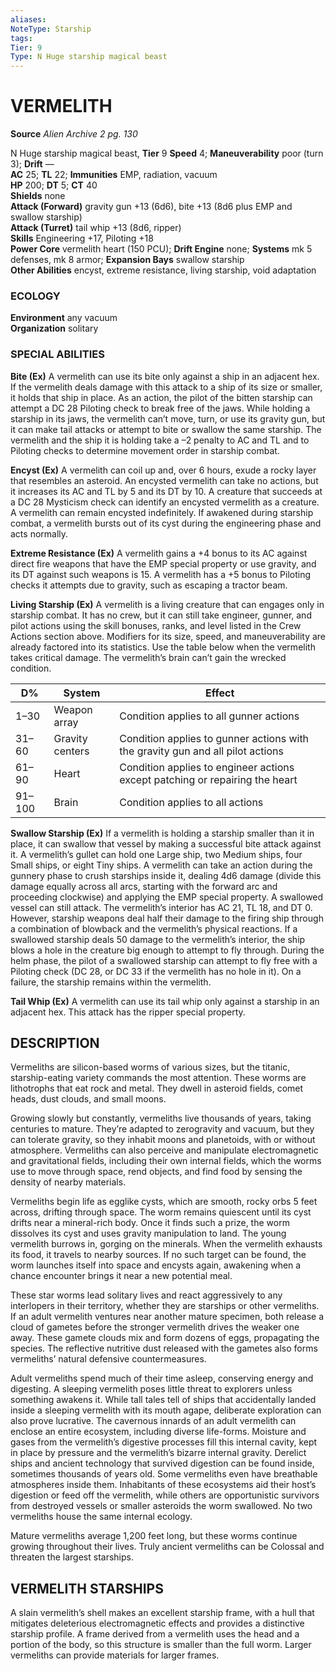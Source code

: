 ```yaml
---
aliases: 
NoteType: Starship
tags: 
Tier: 9
Type: N Huge starship magical beast
---
```

# VERMELITH

**Source** _Alien Archive 2 pg. 130_

N Huge starship magical beast, **Tier** 9 
**Speed** 4; **Maneuverability** poor (turn 3); **Drift** —  
**AC** 25; **TL** 22; **Immunities** EMP, radiation, vacuum  
**HP** 200; **DT** 5; **CT** 40  
**Shields** none  
**Attack (Forward)** gravity gun +13 (6d6), bite +13 (8d6 plus EMP and swallow starship)  
**Attack (Turret)** tail whip +13 (8d6, ripper)  
**Skills** Engineering +17, Piloting +18  
**Power Core** vermelith heart (150 PCU); **Drift Engine** none; **Systems** mk 5 defenses, mk 8 armor; **Expansion Bays** swallow starship  
**Other Abilities** encyst, extreme resistance, living starship, void adaptation

### ECOLOGY

**Environment** any vacuum  
**Organization** solitary

### SPECIAL ABILITIES

**Bite (Ex)** A vermelith can use its bite only against a ship in an adjacent hex. If the vermelith deals damage with this attack to a ship of its size or smaller, it holds that ship in place. As an action, the pilot of the bitten starship can attempt a DC 28 Piloting check to break free of the jaws. While holding a starship in its jaws, the vermelith can’t move, turn, or use its gravity gun, but it can make tail attacks or attempt to bite or swallow the same starship. The vermelith and the ship it is holding take a –2 penalty to AC and TL and to Piloting checks to determine movement order in starship combat.

**Encyst (Ex)** A vermelith can coil up and, over 6 hours, exude a rocky layer that resembles an asteroid. An encysted vermelith can take no actions, but it increases its AC and TL by 5 and its DT by 10. A creature that succeeds at a DC 28 Mysticism check can identify an encysted vermelith as a creature. A vermelith can remain encysted indefinitely. If awakened during starship combat, a vermelith bursts out of its cyst during the engineering phase and acts normally.

**Extreme Resistance (Ex)** A vermelith gains a +4 bonus to its AC against direct fire weapons that have the EMP special property or use gravity, and its DT against such weapons is 15. A vermelith has a +5 bonus to Piloting checks it attempts due to gravity, such as escaping a tractor beam.

**Living Starship (Ex)** A vermelith is a living creature that can engages only in starship combat. It has no crew, but it can still take engineer, gunner, and pilot actions using the skill bonuses, ranks, and level listed in the Crew Actions section above. Modifiers for its size, speed, and maneuverability are already factored into its statistics. Use the table below when the vermelith takes critical damage. The vermelith’s brain can’t gain the wrecked condition.

| D%     | System          | Effect                                                                         |
|--------|-----------------|--------------------------------------------------------------------------------|
| 1–30   | Weapon array    | Condition applies to all gunner actions                                        |
| 31–60  | Gravity centers | Condition applies to gunner actions with the gravity gun and all pilot actions |
| 61–90  | Heart           | Condition applies to engineer actions except patching or repairing the heart   |
| 91–100 | Brain           | Condition applies to all actions                                               |


  
**Swallow Starship (Ex)** If a vermelith is holding a starship smaller than it in place, it can swallow that vessel by making a successful bite attack against it. A vermelith’s gullet can hold one Large ship, two Medium ships, four Small ships, or eight Tiny ships. A vermelith can take an action during the gunnery phase to crush starships inside it, dealing 4d6 damage (divide this damage equally across all arcs, starting with the forward arc and proceeding clockwise) and applying the EMP special property. A swallowed vessel can still attack. The vermelith’s interior has AC 21, TL 18, and DT 0. However, starship weapons deal half their damage to the firing ship through a combination of blowback and the vermelith’s physical reactions. If a swallowed starship deals 50 damage to the vermelith’s interior, the ship blows a hole in the creature big enough to attempt to fly through. During the helm phase, the pilot of a swallowed starship can attempt to fly free with a Piloting check (DC 28, or DC 33 if the vermelith has no hole in it). On a failure, the starship remains within the vermelith.

**Tail Whip (Ex)** A vermelith can use its tail whip only against a starship in an adjacent hex. This attack has the ripper special property.

## DESCRIPTION

Vermeliths are silicon-based worms of various sizes, but the titanic, starship-eating variety commands the most attention. These worms are lithotrophs that eat rock and metal. They dwell in asteroid fields, comet heads, dust clouds, and small moons.

Growing slowly but constantly, vermeliths live thousands of years, taking centuries to mature. They’re adapted to zerogravity and vacuum, but they can tolerate gravity, so they inhabit moons and planetoids, with or without atmosphere. Vermeliths can also perceive and manipulate electromagnetic and gravitational fields, including their own internal fields, which the worms use to move through space, rend objects, and find food by sensing the density of nearby materials.

Vermeliths begin life as egglike cysts, which are smooth, rocky orbs 5 feet across, drifting through space. The worm remains quiescent until its cyst drifts near a mineral-rich body. Once it finds such a prize, the worm dissolves its cyst and uses gravity manipulation to land. The young vermelith burrows in, gorging on the minerals. When the vermelith exhausts its food, it travels to nearby sources. If no such target can be found, the worm launches itself into space and encysts again, awakening when a chance encounter brings it near a new potential meal.

These star worms lead solitary lives and react aggressively to any interlopers in their territory, whether they are starships or other vermeliths. If an adult vermelith ventures near another mature specimen, both release a cloud of gametes before the stronger vermelith drives the weaker one away. These gamete clouds mix and form dozens of eggs, propagating the species. The reflective nutritive dust released with the gametes also forms vermeliths’ natural defensive countermeasures.

Adult vermeliths spend much of their time asleep, conserving energy and digesting. A sleeping vermelith poses little threat to explorers unless something awakens it. While tall tales tell of ships that accidentally landed inside a sleeping vermelith with its mouth agape, deliberate exploration can also prove lucrative. The cavernous innards of an adult vermelith can enclose an entire ecosystem, including diverse life-forms. Moisture and gases from the vermelith’s digestive processes fill this internal cavity, kept in place by pressure and the vermelith’s bizarre internal gravity. Derelict ships and ancient technology that survived digestion can be found inside, sometimes thousands of years old. Some vermeliths even have breathable atmospheres inside them. Inhabitants of these ecosystems aid their host’s digestion or feed off the vermelith, while others are opportunistic survivors from destroyed vessels or smaller asteroids the worm swallowed. No two vermeliths house the same internal ecology.

Mature vermeliths average 1,200 feet long, but these worms continue growing throughout their lives. Truly ancient vermeliths can be Colossal and threaten the largest starships.

## VERMELITH STARSHIPS

A slain vermelith’s shell makes an excellent starship frame, with a hull that mitigates deleterious electromagnetic effects and provides a distinctive starship profile. A frame derived from a vermelith uses the head and a portion of the body, so this structure is smaller than the full worm. Larger vermeliths can provide materials for larger frames.